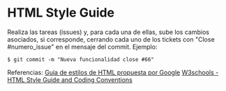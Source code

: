 # HTML Style Guide
Realiza las tareas (issues) y, para cada una de ellas, sube los cambios asociados, si corresponde, cerrando cada uno de los tickets con "Close #numero_issue" en el mensaje del commit. Ejemplo:
```
$ git commit -m "Nueva funcionalidad close #66"
```
Referencias:
[Guía de estilos de HTML propuesta por Google](https://google.github.io/styleguide/htmlcssguide.html#HTML) 
[W3schools - HTML Style Guide and Coding Conventions](https://www.w3schools.com/html/html5_syntax.asp)
